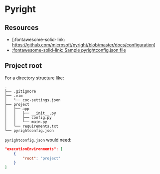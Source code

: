 Pyright
===

Resources
---


- [:fontawesome-solid-link: https://github.com/microsoft/pyright/blob/master/docs/configuration]
- [:fontawesome-solid-link: Sample pyrightconfig.json
    file](https://github.com/microsoft/pyright/blob/1601a177cdedc35d4d61ed98c622bd0d3754e9a7/docs/configuration.md#sample-config-file)

Project root
---

For a directory structure like:

```
.
├── .gitignore
├── .vim
│   └── coc-settings.json
├── project
│   ├── app
│   │   ├── __init__.py
│   │   ├── config.py
│   │   └── main.py
│   └── requirements.txt
└── pyrightconfig.json
```

`pyrightconfig.json` would need:

```json
"executionEnvironments": [
    {
        "root": "project"
    }
]
```
